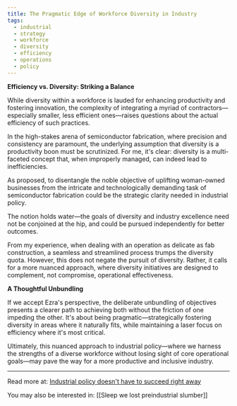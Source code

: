 ```yaml
---
title: The Pragmatic Edge of Workforce Diversity in Industry
tags:
  - industrial
  - strategy
  - workforce
  - diversity
  - efficiency
  - operations
  - policy
---
```

**Efficiency vs. Diversity: Striking a Balance**

While diversity within a workforce is lauded for enhancing productivity and fostering innovation, the complexity of integrating a myriad of contractors—especially smaller, less efficient ones—raises questions about the actual efficiency of such practices.

In the high-stakes arena of semiconductor fabrication, where precision and consistency are paramount, the underlying assumption that diversity is a productivity boon must be scrutinized. For me, it's clear: diversity is a multi-faceted concept that, when improperly managed, can indeed lead to inefficiencies.

As proposed, to disentangle the noble objective of uplifting woman-owned businesses from the intricate and technologically demanding task of semiconductor fabrication could be the strategic clarity needed in industrial policy.

The notion holds water—the goals of diversity and industry excellence need not be conjoined at the hip, and could be pursued independently for better outcomes.

From my experience, when dealing with an operation as delicate as fab construction, a seamless and streamlined process trumps the diversity quota. However, this does not negate the pursuit of diversity. Rather, it calls for a more nuanced approach, where diversity initiatives are designed to complement, not compromise, operational effectiveness.

**A Thoughtful Unbundling**

If we accept Ezra's perspective, the deliberate unbundling of objectives presents a clearer path to achieving both without the friction of one impeding the other. It's about being pragmatic—strategically fostering diversity in areas where it naturally fits, while maintaining a laser focus on efficiency where it's most critical.

Ultimately, this nuanced approach to industrial policy—where we harness the strengths of a diverse workforce without losing sight of core operational goals—may pave the way for a more productive and inclusive industry.

----

Read more at: [Industrial policy doesn't have to succeed right away](https://www.noahpinion.blog/p/industrial-policy-doesnt-have-to)

You may also be interested in: [[Sleep we lost preindustrial slumber]]